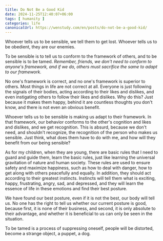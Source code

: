 ```yaml
---
title: Do Not Be a Good Kid
date: 2024-11-25T12:40:07+06:00
tags: [ humanity ]
categories: life
canonicalUrl: https://wenstudy.com/en/posts/do-not-be-a-good-kid/
---
```


Whoever tells us to be sensible, we tell them to get lost. Whoever tells us to be obedient, they are our enemies.

To be sensible is to tell us to conform to the framework of others, and to be sensible is to be tamed. _Remember, friends, we don't need to conform to anyone's framework, and if we do, others must sacrifice the same to adapt to our framework._

<!--more-->

No one's framework is correct, and no one's framework is superior to others. Most things in life are not correct at all. Everyone is just following the signals of their bodies, acting according to their likes and dislikes, and even instigating others to follow their likes and dislikes. Why do this? Just because it makes them happy, behind it are countless thoughts you don't know, and there is not even an obvious benefit.

Whoever tells us to be sensible is making us adapt to their framework. In that framework, our behavior conforms to the other's cognition and likes and dislikes, and we get recognition. This is absurd, because we don't need, and shouldn't recognize, the recognition of the person who makes us sensible. Just think, what does them have to do with me, and how will they benefit from our being sensible?

As for my children, when they are young, there are basic rules that I need to guard and guide them, learn the basic rules, just like learning the universal gravitation of nature and human society. These rules are used to ensure safety and maximize happiness, such as how to deal with danger, how to get along with others peacefully and equally. In addition, they should act according to their greatest instincts. Instincts will tell them what is exciting, happy, frustrating, angry, sad, and depressed, and they will learn the essence of life in these emotions and find their best posture.

We have found our best posture, even if it is not the best, our body will tell us. No one has the right to tell us whether our current posture is good, because first, it is none of their business, and second, it is only absolute to their advantage, and whether it is beneficial to us can only be seen in the situation.

To be tamed is a process of suppressing oneself, people will be distorted, become a strange object, a puppet, a dog.
